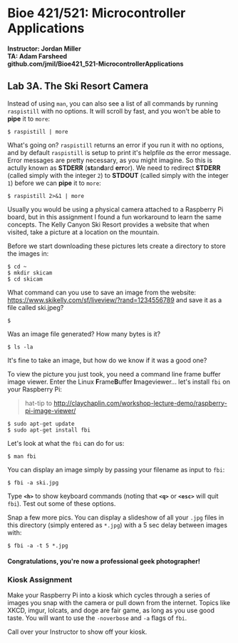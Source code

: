 # Bioe 421/521: Microcontroller Applications
#### Instructor: Jordan Miller<br>TA: Adam Farsheed<br>github.com/jmil/Bioe421_521-MicrocontrollerApplications

## Lab 3A. The Ski Resort Camera

Instead of using `man`, you can also see a list of all commands by running `raspistill` with no options. It will scroll by fast, and you won't be able to **pipe** it to `more`:

	$ raspistill | more

What's going on? `raspistill` returns an error if you run it with no options, and by default `raspistill` is setup to print it's helpfile *as* the error message. Error messages are pretty necessary, as you might imagine. So this is actully known as **STDERR** (**st**an**d**ard **err**or). We need to redirect **STDERR** (called simply with the integer `2`) to **STDOUT** (called simply with the integer `1`) before we can **pipe** it to `more`:

	$ raspistill 2>&1 | more

Usually you would be using a physical camera attached to a Raspberry Pi board, but in this assignment I found a fun workaround to learn the same concepts. The Kelly Canyon Ski Resort provides a website that when visited, take a picture at a location on the mountain. 

Before we start downloading these pictures lets create a directory to store the images in:

	$ cd ~
	$ mkdir skicam
	$ cd skicam

What command can you use to save an image from the website: https://www.skikelly.com/sf/liveview/?rand=1234556789 and save it as a file called ski.jpeg?

    $ 

Was an image file generated? How many bytes is it?

	$ ls -la

It's fine to take an image, but how do we know if it was a good one?

To view the picture you just took, you need a command line frame buffer image viewer. Enter the Linux **F**rame**B**uffer **I**mageviewer... let's install `fbi` on your Raspberry Pi:
>hat-tip to http://claychaplin.com/workshop-lecture-demo/raspberry-pi-image-viewer/
	
	$ sudo apt-get update
	$ sudo apt-get install fbi


Let's look at what the `fbi` can do for us:

	$ man fbi

You can display an image simply by passing your filename as input to `fbi`:

	$ fbi -a ski.jpg

Type  **`<h>`** to show keyboard commands (noting that **`<q>`** or **`<esc>`** will quit `fbi`). Test out some of these options.

Snap a few more pics. You can display a slideshow of all your `.jpg` files in this directory (simply entered as `*.jpg`) with a 5 sec delay between images with:

	$ fbi -a -t 5 *.jpg

#### Congratulations, you're now a professional geek photographer!

### Kiosk Assignment

Make your Raspberry Pi into a kiosk which cycles through a series of images you snap with the camera or pull down from the internet. Topics like XKCD, imgur, lolcats, and doge are fair game, as long as you use good taste. You will want to use the `-noverbose` and `-a` flags of `fbi`.

Call over your Instructor to show off your kiosk.
